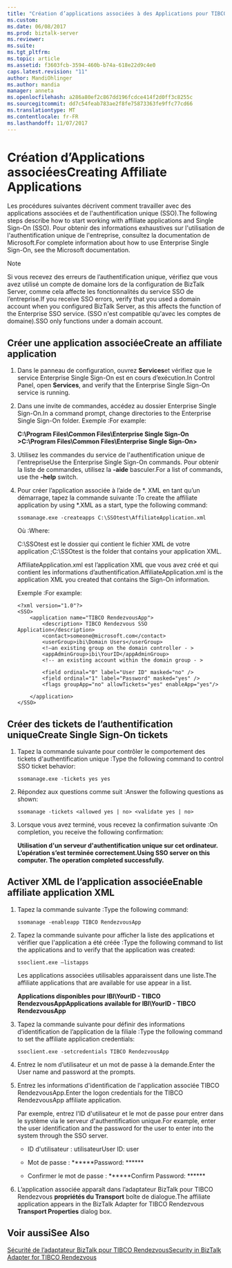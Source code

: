 ```yaml
---
title: "Création d’applications associées à des Applications pour TIBCO Rendezvous | Documents Microsoft"
ms.custom: 
ms.date: 06/08/2017
ms.prod: biztalk-server
ms.reviewer: 
ms.suite: 
ms.tgt_pltfrm: 
ms.topic: article
ms.assetid: f3603fcb-3594-460b-b74a-618e22d9c4e0
caps.latest.revision: "11"
author: MandiOhlinger
ms.author: mandia
manager: anneta
ms.openlocfilehash: a286a80ef2c867dd196fcdce414f2d0ff3c8255c
ms.sourcegitcommit: dd7c54feab783ae2f8fe75873363fe9ffc77cd66
ms.translationtype: MT
ms.contentlocale: fr-FR
ms.lasthandoff: 11/07/2017
---
```

# <a name="creating-affiliate-applications"></a><span data-ttu-id="f89f3-102">Création d’Applications associées</span><span class="sxs-lookup"><span data-stu-id="f89f3-102">Creating Affiliate Applications</span></span>
<span data-ttu-id="f89f3-103">Les procédures suivantes décrivent comment travailler avec des applications associées et de l'authentification unique (SSO).</span><span class="sxs-lookup"><span data-stu-id="f89f3-103">The following steps describe how to start working with affiliate applications and Single Sign-On (SSO).</span></span> <span data-ttu-id="f89f3-104">Pour obtenir des informations exhaustives sur l'utilisation de l'authentification unique de l'entreprise, consultez la documentation de Microsoft.</span><span class="sxs-lookup"><span data-stu-id="f89f3-104">For complete information about how to use Enterprise Single Sign-On, see the Microsoft documentation.</span></span>  
  
> [!NOTE]
>  <span data-ttu-id="f89f3-105">Si vous recevez des erreurs de l’authentification unique, vérifiez que vous avez utilisé un compte de domaine lors de la configuration de BizTalk Server, comme cela affecte les fonctionnalités du service SSO de l’entreprise.</span><span class="sxs-lookup"><span data-stu-id="f89f3-105">If you receive SSO errors, verify that you used a domain account when you configured BizTalk Server, as this affects the function of the Enterprise SSO service.</span></span> <span data-ttu-id="f89f3-106">(SSO n'est compatible qu'avec les comptes de domaine).</span><span class="sxs-lookup"><span data-stu-id="f89f3-106">SSO only functions under a domain account.</span></span>  
  
## <a name="create-an-affiliate-application"></a><span data-ttu-id="f89f3-107">Créer une application associée</span><span class="sxs-lookup"><span data-stu-id="f89f3-107">Create an affiliate application</span></span>  
  
1.  <span data-ttu-id="f89f3-108">Dans le panneau de configuration, ouvrez **Services**et vérifiez que le service Enterprise Single Sign-On est en cours d’exécution.</span><span class="sxs-lookup"><span data-stu-id="f89f3-108">In Control Panel, open **Services**, and verify that the Enterprise Single Sign-On service is running.</span></span>  
  
2.  <span data-ttu-id="f89f3-109">Dans une invite de commandes, accédez au dossier Enterprise Single Sign-On.</span><span class="sxs-lookup"><span data-stu-id="f89f3-109">In a command prompt, change directories to the Enterprise Single Sign-On folder.</span></span> <span data-ttu-id="f89f3-110">Exemple :</span><span class="sxs-lookup"><span data-stu-id="f89f3-110">For example:</span></span>  
  
     <span data-ttu-id="f89f3-111">**C:\Program Files\Common Files\Enterprise Single Sign-On >**</span><span class="sxs-lookup"><span data-stu-id="f89f3-111">**C:\Program Files\Common Files\Enterprise Single Sign-On>**</span></span>  
  
3.  <span data-ttu-id="f89f3-112">Utilisez les commandes du service de l'authentification unique de l'entreprise</span><span class="sxs-lookup"><span data-stu-id="f89f3-112">Use the Enterprise Single Sign-On commands.</span></span> <span data-ttu-id="f89f3-113">Pour obtenir la liste de commandes, utilisez la **-aide** basculer.</span><span class="sxs-lookup"><span data-stu-id="f89f3-113">For a list of commands, use the **-help** switch.</span></span>  
  
4.  <span data-ttu-id="f89f3-114">Pour créer l’application associée à l’aide de *. XML en tant qu’un démarrage, tapez la commande suivante :</span><span class="sxs-lookup"><span data-stu-id="f89f3-114">To create the affiliate application by using *.XML as a start, type the following command:</span></span>  
  
     `ssomanage.exe -createapps C:\SSOtest\AffiliateApplication.xml`  
  
     <span data-ttu-id="f89f3-115">Où :</span><span class="sxs-lookup"><span data-stu-id="f89f3-115">Where:</span></span>  
  
     <span data-ttu-id="f89f3-116">C:\SSOtest est le dossier qui contient le fichier XML de votre application ;</span><span class="sxs-lookup"><span data-stu-id="f89f3-116">C:\SSOtest is the folder that contains your application XML.</span></span>  
  
     <span data-ttu-id="f89f3-117">AffiliateApplication.xml est l’application XML que vous avez créé et qui contient les informations d’authentification.</span><span class="sxs-lookup"><span data-stu-id="f89f3-117">AffiliateApplication.xml is the application XML you created that contains the Sign-On information.</span></span>  
  
     <span data-ttu-id="f89f3-118">Exemple :</span><span class="sxs-lookup"><span data-stu-id="f89f3-118">For example:</span></span>  
  
    ```  
    <?xml version="1.0"?>  
    <SSO>  
        <application name="TIBCO RendezvousApp">  
            <description> TIBCO Rendezvous SSO Application</description>  
            <contact>someone@microsoft.com</contact>  
            <userGroup>ibi\Domain Users</userGroup>  
            <!—an existing group on the domain controller - >   
            <appAdminGroup>ibi\YourID</appAdminGroup>  
            <!-- an existing account within the domain group - >   
  
            <field ordinal="0" label="User ID" masked="no" />  
            <field ordinal="1" label="Password" masked="yes" />  
            <flags groupApp="no" allowTickets="yes" enableApp="yes"/>  
  
        </application>  
    </SSO>  
    ```  
  
## <a name="create-single-sign-on-tickets"></a><span data-ttu-id="f89f3-119">Créer des tickets de l’authentification unique</span><span class="sxs-lookup"><span data-stu-id="f89f3-119">Create Single Sign-On tickets</span></span>  
  
1.  <span data-ttu-id="f89f3-120">Tapez la commande suivante pour contrôler le comportement des tickets d'authentification unique :</span><span class="sxs-lookup"><span data-stu-id="f89f3-120">Type the following command to control SSO ticket behavior:</span></span>  
  
     `ssomanage.exe -tickets yes yes`  
  
2.  <span data-ttu-id="f89f3-121">Répondez aux questions comme suit :</span><span class="sxs-lookup"><span data-stu-id="f89f3-121">Answer the following questions as shown:</span></span>  
  
     `ssomanage -tickets <allowed yes | no> <validate yes | no>`  
  
3.  <span data-ttu-id="f89f3-122">Lorsque vous avez terminé, vous recevez la confirmation suivante :</span><span class="sxs-lookup"><span data-stu-id="f89f3-122">On completion, you receive the following confirmation:</span></span>  
  
     <span data-ttu-id="f89f3-123">**Utilisation d'un serveur d'authentification unique sur cet ordinateur. L’opération s’est terminée correctement.**</span><span class="sxs-lookup"><span data-stu-id="f89f3-123">**Using SSO server on this computer. The operation completed successfully.**</span></span>  
  
## <a name="enable-affiliate-application-xml"></a><span data-ttu-id="f89f3-124">Activer XML de l’application associée</span><span class="sxs-lookup"><span data-stu-id="f89f3-124">Enable affiliate application XML</span></span>  
  
1.  <span data-ttu-id="f89f3-125">Tapez la commande suivante :</span><span class="sxs-lookup"><span data-stu-id="f89f3-125">Type the following command:</span></span>  
  
     `ssomanage -enableapp TIBCO RendezvousApp`  
  
2.  <span data-ttu-id="f89f3-126">Tapez la commande suivante pour afficher la liste des applications et vérifier que l'application a été créée :</span><span class="sxs-lookup"><span data-stu-id="f89f3-126">Type the following command to list the applications and to verify that the application was created:</span></span>  
  
     `ssoclient.exe –listapps`  
  
     <span data-ttu-id="f89f3-127">Les applications associées utilisables apparaissent dans une liste.</span><span class="sxs-lookup"><span data-stu-id="f89f3-127">The affiliate applications that are available for use appear in a list.</span></span>  
  
     <span data-ttu-id="f89f3-128">**Applications disponibles pour IBI\YourID - TIBCO RendezvousApp**</span><span class="sxs-lookup"><span data-stu-id="f89f3-128">**Applications available for IBI\YourID - TIBCO RendezvousApp**</span></span>  
  
3.  <span data-ttu-id="f89f3-129">Tapez la commande suivante pour définir des informations d’identification de l’application de la filiale :</span><span class="sxs-lookup"><span data-stu-id="f89f3-129">Type the following command to set the affiliate application credentials:</span></span>  
  
     `ssoclient.exe -setcredentials TIBCO RendezvousApp`  
  
4.  <span data-ttu-id="f89f3-130">Entrez le nom d’utilisateur et un mot de passe à la demande.</span><span class="sxs-lookup"><span data-stu-id="f89f3-130">Enter the User name and password at the prompts.</span></span>  
  
5.  <span data-ttu-id="f89f3-131">Entrez les informations d'identification de l'application associée TIBCO RendezvousApp.</span><span class="sxs-lookup"><span data-stu-id="f89f3-131">Enter the logon credentials for the TIBCO RendezvousApp affiliate application.</span></span>  
  
     <span data-ttu-id="f89f3-132">Par exemple, entrez l'ID d'utilisateur et le mot de passe pour entrer dans le système via le serveur d'authentification unique.</span><span class="sxs-lookup"><span data-stu-id="f89f3-132">For example, enter the user identification and the password for the user to enter into the system through the SSO server.</span></span>  
  
    -   <span data-ttu-id="f89f3-133">ID d'utilisateur : utilisateur</span><span class="sxs-lookup"><span data-stu-id="f89f3-133">User ID: user</span></span>  
  
    -   <span data-ttu-id="f89f3-134">Mot de passe : ******</span><span class="sxs-lookup"><span data-stu-id="f89f3-134">Password: ******</span></span>  
  
    -   <span data-ttu-id="f89f3-135">Confirmer le mot de passe : ******</span><span class="sxs-lookup"><span data-stu-id="f89f3-135">Confirm Password: ******</span></span>  
  
6.  <span data-ttu-id="f89f3-136">L’application associée apparaît dans l’adaptateur BizTalk pour TIBCO Rendezvous **propriétés du Transport** boîte de dialogue.</span><span class="sxs-lookup"><span data-stu-id="f89f3-136">The affiliate application appears in the BizTalk Adapter for TIBCO Rendezvous **Transport Properties** dialog box.</span></span>  
  
## <a name="see-also"></a><span data-ttu-id="f89f3-137">Voir aussi</span><span class="sxs-lookup"><span data-stu-id="f89f3-137">See Also</span></span>  
 [<span data-ttu-id="f89f3-138">Sécurité de l’adaptateur BizTalk pour TIBCO Rendezvous</span><span class="sxs-lookup"><span data-stu-id="f89f3-138">Security in BizTalk Adapter for TIBCO Rendezvous</span></span>](../core/security-in-biztalk-adapter-for-tibco-rendezvous.md)   